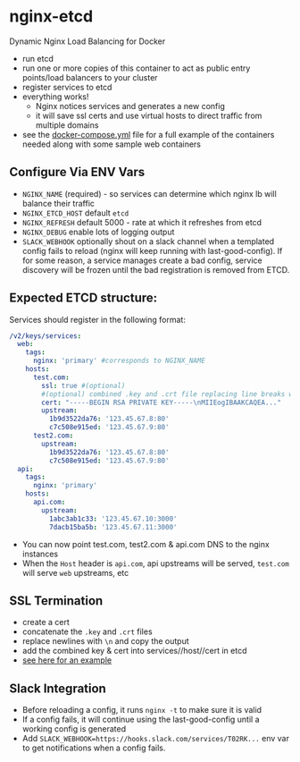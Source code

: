 # nginx-etcd
Dynamic Nginx Load Balancing for Docker

* run etcd
* run one or more copies of this container to act as public entry points/load balancers to your cluster
* register services to etcd
* everything works!
  - Nginx notices services and generates a new config
  - it will save ssl certs and use virtual hosts to direct traffic from multiple domains
* see the [docker-compose.yml](https://github.com/willrstern/nginx-etcd/blob/master/docker-compose.yml) file for a full example of the containers needed along with some sample web containers

## Configure Via ENV Vars
* `NGINX_NAME` (required) - so services can determine which nginx lb will balance their traffic
* `NGINX_ETCD_HOST` default `etcd`
* `NGINX_REFRESH` default 5000 - rate at which it refreshes from etcd
* `NGINX_DEBUG` enable lots of logging output
* `SLACK_WEBHOOK` optionally shout on a slack channel when a templated config fails to reload (nginx will keep running with last-good-config).  If for some reason, a service manages create a bad config, service discovery will be frozen until the bad registration is removed from ETCD.

## Expected ETCD structure:
Services should register in the following format:
```yaml
/v2/keys/services:
  web:
    tags:
      nginx: 'primary' #corresponds to NGINX_NAME
    hosts:
      test.com:
        ssl: true #(optional)
        #(optional) combined .key and .crt file replacing line breaks with \n
        cert: "-----BEGIN RSA PRIVATE KEY-----\nMIIEogIBAAKCAQEA..."
        upstream:
          1b9d3522da76: '123.45.67.8:80'
          c7c508e915ed: '123.45.67.9:80'
      test2.com:
        upstream:
          1b9d3522da76: '123.45.67.8:80'
          c7c508e915ed: '123.45.67.9:80'
  api:
    tags:
      nginx: 'primary'
    hosts:
      api.com:
        upstream:
          1abc3ab1c33: '123.45.67.10:3000'
          7dacb15ba5b: '123.45.67.11:3000'
```
* You can now point test.com, test2.com & api.com DNS to the nginx instances
* When the `Host` header is `api.com`, api upstreams will be served, `test.com` will serve `web` upstreams, etc

## SSL Termination
- create a cert
- concatenate the `.key` and `.crt` files
- replace newlines with `\n` and copy the output
- add the combined key & cert into services/<servicename>/host/<hostname>/cert in etcd
- [see here for an example](https://github.com/willrstern/nginx-etcd/blob/master/docker-compose.yml#L45)

## Slack Integration
- Before reloading a config, it runs `nginx -t` to make sure it is valid
- If a config fails, it will continue using the last-good-config until a working config is generated
- Add `SLACK_WEBHOOK=https://hooks.slack.com/services/T02RK...` env var to get notifications when a config fails.
